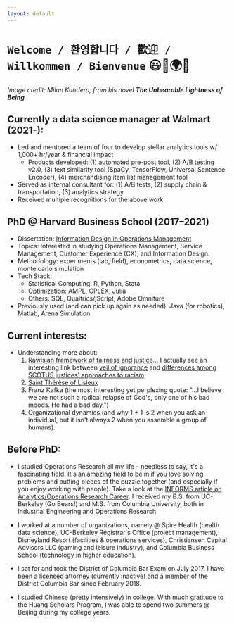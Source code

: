 ```yaml
---
layout: default
---
```

# `Welcome / 환영합니다 / 歡迎 / Willkommen / Bienvenue` 😃🦮🌍👣
<em>Image credit: Milan Kundera, from his novel <strong>The Unbearable Lightness of Being</strong></em>

## Currently a data science manager at Walmart (2021-):
- Led and mentored a team of four to develop stellar analytics tools w/ 1,000+ hr/year & financial impact
	- Products developed: (1) automated pre-post tool, (2) A/B testing v2.0, (3) text similarity tool (SpaCy, TensorFlow, Universal Sentence Encoder), (4) merchandising item list management tool
- Served as internal consultant for: (1) A/B tests, (2) supply chain & transportation, (3) analytics strategy
- Received multiple recognitions for the above work

## PhD @ Harvard Business School (2017–2021)
- Dissertation: [Information Design in Operations Management](https://dash.harvard.edu/handle/1/37370132)
- Topics: Interested in studying Operations Management, Service Management, Customer Experience (CX), and Information Design.
- Methodology: experiments (lab, field), econometrics, data science, monte carlo simulation
- Tech Stack:
  - Statistical Computing: R, Python, Stata
  - Optimization: AMPL, CPLEX, Julia
  - Others: SQL, Qualtrics/jScript, Adobe Omniture
- Previously used (and can pick up again as needed): Java (for robotics), Matlab, Arena Simulation

## Current interests:
- Understanding more about:
  1. [Rawlsian framework of fairness and justice](https://plato.stanford.edu/entries/rawls/#JusFaiJusWitLibSoc)... I actually see an interesting link between [veil of ignorance](https://ethicsunwrapped.utexas.edu/glossary/veil-of-ignorance) and [differences among SCOTUS justices' approaches to racism](https://www.corteidh.or.cr/tablas/r33547.pdf)
  2. [Saint Thérèse of Lisieux](https://www.littleflower.org/st-therese/)
  3. Franz Kafka (the most interesting yet perplexing quote: "...I believe we are not such a radical relapse of God's, only one of his bad moods. He had a bad day.")
  4. Organizational dynamics (and why 1 + 1 is 2 when you ask an individual, but it isn't always 2 when you assemble a group of humans).

## Before PhD: 

- I studied Operations Research all my life – needless to say, it's a fascinating field! It's an amazing field to be in if you love solving problems and putting pieces of the puzzle together (and especially if you enjoy working with people). Take a look at the [INFORMS article on Analytics/Operations Research Career](https://www.informs.org/Resource-Center/INFORMS-Student-Union/Consider-an-Analytics-OR-Career). I received my B.S. from UC-Berkeley (Go Bears!) and M.S. from Columbia University, both in Industrial Engineering and Operations Research.

- I worked at a number of organizations, namely @ Spire Health (health data science), UC-Berkeley Registrar's Office (project management), Disneyland Resort (facilities & operations services), Christiansen Capital Advisors LLC (gaming and leisure industry), and Columbia Business School (technology in higher education). 

- I sat for and took the District of Columbia Bar Exam on July 2017. I have been a licensed attorney (currently inactive) and a member of the District Columbia Bar since February 2018.

- I studied Chinese (pretty intensively) in college. With much gratitude to the Huang Scholars Program, I was able to spend two summers @ Beijing during my college years.
